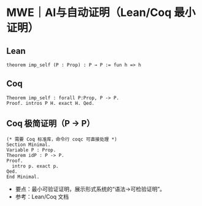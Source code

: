 # MWE｜AI与自动证明（Lean/Coq 最小证明）

## Lean

```lean
theorem imp_self (P : Prop) : P → P := fun h => h
```

## Coq

```coq
Theorem imp_self : forall P:Prop, P -> P.
Proof. intros P H. exact H. Qed.
```

## Coq 极简证明（P -> P）

```coq
(* 需要 Coq 标准库，命令行 coqc 可直接处理 *)
Section Minimal.
Variable P : Prop.
Theorem idP : P -> P.
Proof.
  intro p. exact p.
Qed.
End Minimal.
```

- 要点：最小可验证证明，展示形式系统的“语法→可检验证明”。
- 参考：Lean/Coq 文档
